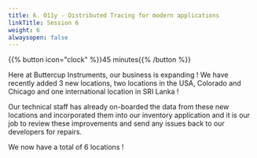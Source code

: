 ```yaml
---
title: 6. O11y - Distributed Tracing for modern applications
linkTitle: Session 6
weight: 6
alwaysopen: false
---
```


{{% button icon="clock" %}}45 minutes{{% /button %}}

Here at Buttercup Instruments, our business is expanding !  We have recently added 3 new locations, two locations in the USA, Colorado and Chicago and one international location in SRI Lanka !

Our technical staff has already on-boarded the data from these new locations and incorporated them into our inventory application and it is our job to review these improvements and send any issues back to our developers for repairs.

We now have a total of 6 locations !
